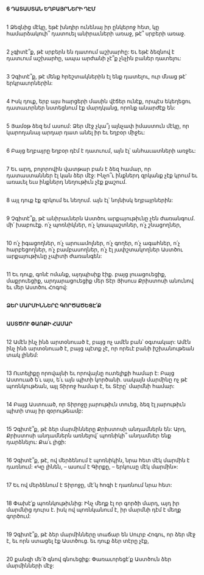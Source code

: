 **6 ԴԱՏԱՍՏԱՆ ԵՂԲԱՅՐՆԵՐԻ ԴԷՄ**

\
1 Ձեզնից մէկը, եթէ խնդիր ունենայ իր ընկերոջ հետ, կը համարձակուի՞ դատուել անիրաւների առաջ, թէ՞ սրբերի առաջ.

\
2 չգիտէ՞ք, թէ սրբերն են դատում աշխարհը: Եւ եթէ ձեզնով է դատւում աշխարհը, ապա արժանի չէ՞ք չնչին բաներ դատելու:

\
3 Չգիտէ՞ք, թէ մենք հրեշտակներին էլ ենք դատելու, ուր մնաց թէ՝ երկրաւորներին:

\
4 Իսկ դուք, երբ այս հարցերի մասին վէճեր ունէք, որպէս եկեղեցու դատաւորներ նստեցնում էք մարդկանց, որոնք անարժէք են:

\
5 Յամօթ ձեզ եմ ասում: Ձեր մէջ չկա՞յ այնչափ իմաստուն մէկը, որ կարողանայ արդար դատ անել իր եւ եղբօր միջեւ:

\
6 Բայց եղբայրը եղբօր դէմ է դատւում, այն էլ՝ անհաւատների առջեւ:

\
7 Եւ արդ, բոլորովին վատթար բան է ձեզ համար, որ դատաստաններ էլ կան ձեր մէջ: Ինչո՞ւ ինքներդ զրկանք չէք կրում եւ առաւել եւս ինքներդ նեղութիւն չէք քաշում.

\
8 այլ դուք էք զրկում եւ նեղում. այն էլ՝ նոյնիսկ եղբայրներին:

\
9 Չգիտէ՞ք, թէ անիրաւներն Աստծու արքայութիւնը չեն ժառանգում. մի՛ խաբուէք. ո՛չ պոռնիկներ, ո՛չ կռապաշտներ, ո՛չ շնացողներ,

\
10 ո՛չ իգացողներ, ո՛չ արուամոլներ, ո՛չ գողեր, ո՛չ ագահներ, ո՛չ հարբեցողներ, ո՛չ բամբասողներ, ո՛չ էլ յափշտակողներ Աստծու արքայութիւնը չպիտի ժառանգեն:

\
11 Եւ դուք, գոնէ ոմանք, այդպիսիք էիք. բայց լուացուեցիք, մաքրուեցիք, արդարացուեցիք մեր Տէր Յիսուս Քրիստոսի անունով եւ մեր Աստծու Հոգով:

\
**ՁԵՐ ՄԱՐՄԻՆՆԵՐԸ ԳՈՐԾԱԾԵՑԷ՛Ք**

\
**ԱՍՏԾՈՒ ՓԱՌՔԻ ՀԱՄԱՐ**

\
12 Ամէն ինչ ինձ արտօնուած է, բայց ոչ ամէն բան՝ օգտակար: Ամէն ինչ ինձ արտօնուած է, բայց պէտք չէ, որ որեւէ բանի իշխանութեան տակ լինեմ:

\
13 Ուտելիքը որովայնի եւ որովայնը ուտելիքի համար է: Բայց Աստուած ե՛ւ այս, ե՛ւ այն պիտի կործանի. սակայն մարմինը ոչ թէ պոռնկութեան, այլ Տիրոջ համար է, եւ Տէրը՝ մարմնի համար:

\
14 Բայց Աստուած, որ Տիրոջը յարութիւն տուեց, ձեզ էլ յարութիւն պիտի տայ իր զօրութեամբ:

\
15 Չգիտէ՞ք, թէ ձեր մարմինները Քրիստոսի անդամներն են: Արդ, Քրիստոսի անդամներն առնելով՝ պոռնիկի՞ անդամներ ենք դարձնելու: Քա՛ւ լիցի:

\
16 Չգիտէ՞ք, թէ, ով մերձենում է պոռնիկին, նրա հետ մէկ մարմին է դառնում: «Կը լինեն, – ասում է Գիրքը, – երկուսը մէկ մարմին»:

\
17 Եւ ով մերձենում է Տիրոջը, մէ՛կ հոգի է դառնում նրա հետ:

\
18 Փախէ՛ք պոռնկութիւնից: Ինչ մեղք էլ որ գործի մարդ, այդ իր մարմնից դուրս է. իսկ ով պոռնկանում է, իր մարմնի դէմ է մեղք գործում:

\
19 Չգիտէ՞ք, թէ ձեր մարմինները տաճար են Սուրբ Հոգու, որ ձեր մէջ է, եւ որն ստացել էք Աստծուց. եւ դուք ձեր տէրը չէք,

\
20 քանզի մե՛ծ գնով գնուեցիք: Փառաւորեցէ՛ք Աստծուն ձեր մարմինների մէջ:
